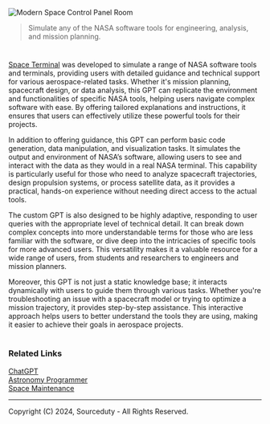 ![Modern Space Control Panel Room](https://github.com/user-attachments/assets/fb7360a4-2197-4efc-ac4e-de37375578b6)

> Simulate any of the NASA software tools for engineering, analysis, and mission planning.

#

[Space Terminal](https://chatgpt.com/g/g-yzdtWTqi4-space-terminal) was developed to simulate a range of NASA software tools and terminals, providing users with detailed guidance and technical support for various aerospace-related tasks. Whether it's mission planning, spacecraft design, or data analysis, this GPT can replicate the environment and functionalities of specific NASA tools, helping users navigate complex software with ease. By offering tailored explanations and instructions, it ensures that users can effectively utilize these powerful tools for their projects.

In addition to offering guidance, this GPT can perform basic code generation, data manipulation, and visualization tasks. It simulates the output and environment of NASA’s software, allowing users to see and interact with the data as they would in a real NASA terminal. This capability is particularly useful for those who need to analyze spacecraft trajectories, design propulsion systems, or process satellite data, as it provides a practical, hands-on experience without needing direct access to the actual tools.

The custom GPT is also designed to be highly adaptive, responding to user queries with the appropriate level of technical detail. It can break down complex concepts into more understandable terms for those who are less familiar with the software, or dive deep into the intricacies of specific tools for more advanced users. This versatility makes it a valuable resource for a wide range of users, from students and researchers to engineers and mission planners.

Moreover, this GPT is not just a static knowledge base; it interacts dynamically with users to guide them through various tasks. Whether you're troubleshooting an issue with a spacecraft model or trying to optimize a mission trajectory, it provides step-by-step assistance. This interactive approach helps users to better understand the tools they are using, making it easier to achieve their goals in aerospace projects.

#
### Related Links

[ChatGPT](https://github.com/sourceduty/ChatGPT)
<br>
[Astronomy Programmer](https://chatgpt.com/g/g-s5n0NJp1J-astronomy-programmer)
<br>
[Space Maintenance](https://github.com/sourceduty/Space_Maintenance)

***
Copyright (C) 2024, Sourceduty - All Rights Reserved.
